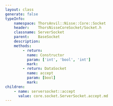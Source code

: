 ```yaml
---
layout: class
generate: false
typeInfo:
    namespace: ThorsAnvil::Nisse::Core::Socket
    header:    ThorsNisseCoreSocket/Socket.h
    classname: ServerSocket
    parent:    BaseSocket
    description: 
    methods:
        - return:
          name: Constructor
          param: ['int', 'bool', 'int']
          mark:
        - return: DataSocket
          name: accept
          param: [bool]
          mark:
children:
    - name: serversocket::accept
      value: core.socket.ServerSocket.accept.md
---
```


